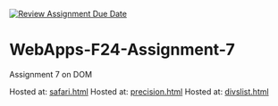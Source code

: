 [![Review Assignment Due Date](https://classroom.github.com/assets/deadline-readme-button-22041afd0340ce965d47ae6ef1cefeee28c7c493a6346c4f15d667ab976d596c.svg)](https://classroom.github.com/a/NPDM3uFp)
# WebApps-F24-Assignment-7
Assignment 7 on DOM

Hosted at: [safari.html](https://github.com/44-563-WebApps-F24/44563-webapps-f24-assignment7-Blhamon055/safari.html)
Hosted at: [precision.html](https://github.com/44-563-WebApps-F24/44563-webapps-f24-assignment7-Blhamon055/precision.html)
Hosted at: [divslist.html](https://github.com/44-563-WebApps-F24/44563-webapps-f24-assignment7-Blhamon055/divlist.html)
